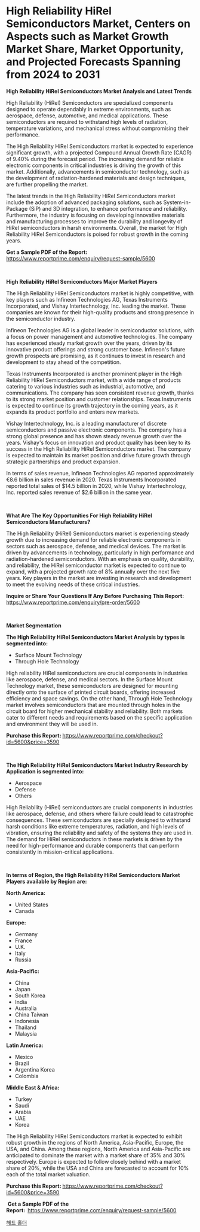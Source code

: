 <p><h1>High Reliability HiRel Semiconductors Market, Centers on Aspects such as Market Growth Market Share, Market Opportunity, and Projected Forecasts Spanning from 2024 to 2031</h1></p><p><strong>High Reliability HiRel Semiconductors Market Analysis and Latest Trends</strong></p>
<p><p>High Reliability (HiRel) Semiconductors are specialized components designed to operate dependably in extreme environments, such as aerospace, defense, automotive, and medical applications. These semiconductors are required to withstand high levels of radiation, temperature variations, and mechanical stress without compromising their performance.</p><p>The High Reliability HiRel Semiconductors market is expected to experience significant growth, with a projected Compound Annual Growth Rate (CAGR) of 9.40% during the forecast period. The increasing demand for reliable electronic components in critical industries is driving the growth of this market. Additionally, advancements in semiconductor technology, such as the development of radiation-hardened materials and design techniques, are further propelling the market.</p><p>The latest trends in the High Reliability HiRel Semiconductors market include the adoption of advanced packaging solutions, such as System-in-Package (SiP) and 3D integration, to enhance performance and reliability. Furthermore, the industry is focusing on developing innovative materials and manufacturing processes to improve the durability and longevity of HiRel semiconductors in harsh environments. Overall, the market for High Reliability HiRel Semiconductors is poised for robust growth in the coming years.</p></p>
<p><strong>Get a Sample PDF of the Report:&nbsp;</strong> <a href="https://www.reportprime.com/enquiry/request-sample/5600">https://www.reportprime.com/enquiry/request-sample/5600</a></p>
<p>&nbsp;</p>
<p><strong>High Reliability HiRel Semiconductors Major Market Players</strong></p>
<p><p>The High Reliability HiRel Semiconductors market is highly competitive, with key players such as Infineon Technologies AG, Texas Instruments Incorporated, and Vishay Intertechnology, Inc. leading the market. These companies are known for their high-quality products and strong presence in the semiconductor industry.</p><p>Infineon Technologies AG is a global leader in semiconductor solutions, with a focus on power management and automotive technologies. The company has experienced steady market growth over the years, driven by its innovative product offerings and strong customer base. Infineon's future growth prospects are promising, as it continues to invest in research and development to stay ahead of the competition.</p><p>Texas Instruments Incorporated is another prominent player in the High Reliability HiRel Semiconductors market, with a wide range of products catering to various industries such as industrial, automotive, and communications. The company has seen consistent revenue growth, thanks to its strong market position and customer relationships. Texas Instruments is expected to continue its growth trajectory in the coming years, as it expands its product portfolio and enters new markets.</p><p>Vishay Intertechnology, Inc. is a leading manufacturer of discrete semiconductors and passive electronic components. The company has a strong global presence and has shown steady revenue growth over the years. Vishay's focus on innovation and product quality has been key to its success in the High Reliability HiRel Semiconductors market. The company is expected to maintain its market position and drive future growth through strategic partnerships and product expansion.</p><p>In terms of sales revenue, Infineon Technologies AG reported approximately €8.6 billion in sales revenue in 2020. Texas Instruments Incorporated reported total sales of $14.5 billion in 2020, while Vishay Intertechnology, Inc. reported sales revenue of $2.6 billion in the same year.</p></p>
<p>&nbsp;</p>
<p><strong>What Are The Key Opportunities For High Reliability HiRel Semiconductors Manufacturers?</strong></p>
<p><p>The High Reliability (HiRel) Semiconductors market is experiencing steady growth due to increasing demand for reliable electronic components in sectors such as aerospace, defense, and medical devices. The market is driven by advancements in technology, particularly in high performance and radiation-hardened semiconductors. With an emphasis on quality, durability, and reliability, the HiRel semiconductor market is expected to continue to expand, with a projected growth rate of 8% annually over the next five years. Key players in the market are investing in research and development to meet the evolving needs of these critical industries.</p></p>
<p><strong>Inquire or Share Your Questions If Any Before Purchasing This Report:</strong> <a href="https://www.reportprime.com/enquiry/pre-order/5600">https://www.reportprime.com/enquiry/pre-order/5600</a></p>
<p>&nbsp;</p>
<p><strong>Market Segmentation</strong></p>
<p><strong>The High Reliability HiRel Semiconductors Market Analysis by types is segmented into:</strong></p>
<p><ul><li>Surface Mount Technology</li><li>Through Hole Technology</li></ul></p>
<p><p>High reliability HiRel semiconductors are crucial components in industries like aerospace, defense, and medical sectors. In the Surface Mount Technology market, these semiconductors are designed for mounting directly onto the surface of printed circuit boards, offering increased efficiency and space savings. On the other hand, Through Hole Technology market involves semiconductors that are mounted through holes in the circuit board for higher mechanical stability and reliability. Both markets cater to different needs and requirements based on the specific application and environment they will be used in.</p></p>
<p><strong>Purchase this Report:&nbsp;</strong><a href="https://www.reportprime.com/checkout?id=5600&price=3590">https://www.reportprime.com/checkout?id=5600&price=3590</a></p>
<p>&nbsp;</p>
<p><strong>The High Reliability HiRel Semiconductors Market Industry Research by Application is segmented into:</strong></p>
<p><ul><li>Aerospace</li><li>Defense</li><li>Others</li></ul></p>
<p><p>High Reliability (HiRel) semiconductors are crucial components in industries like aerospace, defense, and others where failure could lead to catastrophic consequences. These semiconductors are specially designed to withstand harsh conditions like extreme temperatures, radiation, and high levels of vibration, ensuring the reliability and safety of the systems they are used in. The demand for HiRel semiconductors in these markets is driven by the need for high-performance and durable components that can perform consistently in mission-critical applications.</p></p>
<p>&nbsp;</p>
<p><strong>In terms of Region, the High Reliability HiRel Semiconductors Market Players available by Region are:</strong></p>
<p>
    <p> <strong> North America: </strong>
        <ul>
            <li>United States</li>
            <li>Canada</li>
        </ul>
        </p> 
    <p> <strong> Europe: </strong>
        <ul>
            <li>Germany</li>
            <li>France</li>
            <li>U.K.</li>
            <li>Italy</li>
            <li>Russia</li>
        </ul>
        </p> 
    <p> <strong> Asia-Pacific: </strong>
        <ul>
            <li>China</li>
            <li>Japan</li>
            <li>South Korea</li>
            <li>India</li>
            <li>Australia</li>
            <li>China Taiwan</li>
            <li>Indonesia</li>
            <li>Thailand</li>
            <li>Malaysia</li>
        </ul>
        </p> 
    <p> <strong> Latin America: </strong>
        <ul>
            <li>Mexico</li>
            <li>Brazil</li>
            <li>Argentina Korea</li>
            <li>Colombia</li>
        </ul>
        </p> 
    <p> <strong> Middle East & Africa: </strong>
        <ul>
            <li>Turkey</li>
            <li>Saudi</li>
            <li>Arabia</li>
            <li>UAE</li>
            <li>Korea</li>
        </ul>
    </p>
    </p>
<p><p>The High Reliability HiRel Semiconductors market is expected to exhibit robust growth in the regions of North America, Asia-Pacific, Europe, the USA, and China. Among these regions, North America and Asia-Pacific are anticipated to dominate the market with a market share of 35% and 30% respectively. Europe is expected to follow closely behind with a market share of 20%, while the USA and China are forecasted to account for 10% each of the total market valuation.</p></p>
<p><strong>Purchase this Report: </strong><a href="https://www.reportprime.com/checkout?id=5600&price=3590">https://www.reportprime.com/checkout?id=5600&price=3590</a></p>
<p>&nbsp;<strong>Get a Sample PDF of the Report:&nbsp;&nbsp;</strong><a href="https://www.reportprime.com/enquiry/request-sample/5600">https://www.reportprime.com/enquiry/request-sample/5600</a></p>
<p><strong></strong></p>
<p><p><a href="https://github.com/lzrvbyqzftro57/Market-Research-Report-List-1/blob/main/748310814529.md">헤드 홀더</a></p></p>